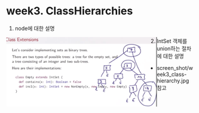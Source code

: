

# week3. ClassHierarchies
1. node에 대한 설명
<img src="https://github.com/freepsw/FunctionalProgrammingScala/blob/master/screen_shot/week3-4_01.PNG" width="80%" height="80%" align="left">


2. IntSet 객체를 union하는 절차에 대한 설명
 - screen_shot/week3_class-hierarchy.jpg 참고
